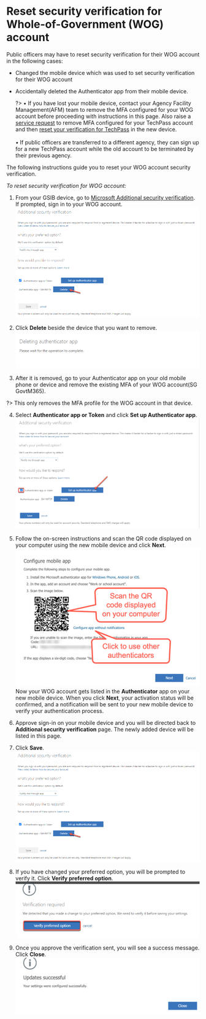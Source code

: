 # Reset security verification for Whole-of-Government (WOG) account

Public officers may have to reset security verification for their WOG account in the following cases:

- Changed the mobile device which was used to set security verification for their WOG account
- Accidentally deleted the Authenticator app from their mobile device.

  ?>
   &#8226; If you have lost your mobile device, contact your Agency Facility Management(AFM) team to remove the MFA configured for your WOG account before proceeding with instructions in this page. Also raise a [service request](https://go.gov.sg/techpass-sr) to remove MFA configured for your TechPass account and then [reset your verification for TechPass](reset-techpass-mfa-for-new-device) in the new device.<br><br>
   &#8226; If public officers are transferred to a different agency, they can sign up for a new TechPass account while the old account to be terminated by their previous agency.

The following instructions guide you to reset your WOG account security verification.

_To reset security verification for WOG account:_

1. From your GSIB device, go to [Microsoft Additional security verification](https://account.activedirectory.windowsazure.com/proofup.aspx). If prompted, sign in to your WOG account.
<kbd>![delete-old-device](assets/images/security-verification-for-wog/reset-wog-mfa/delete-old-device.png)</kbd>
2. Click **Delete** beside the device that you want to remove.
<kbd>![deletion-in-progress](assets/images/security-verification-for-wog/reset-wog-mfa/deletion-in-progress.png)</kbd>

3. After it is removed, go to your Authenticator app on your old mobile phone or device and remove the existing MFA of your WOG account(SG GovtM365).

  ?> This only removes the MFA profile for the WOG account in that device.

4. Select **Authenticator app or Token** and click **Set up Authenticator app**.
<kbd>![after-verification](assets/images/security-verification-for-wog/reset-wog-mfa/after-verification.png)</kbd>

5. Follow the on-screen instructions and scan the QR code displayed on your computer using the new mobile device and click **Next**.
<kbd>![scan-qr-code](assets/images/security-verification-for-wog/reset-wog-mfa/scan-qr-code-updated.png)</kbd>
Now your WOG account gets listed in the **Authenticator** app on your new mobile device. When you click **Next**, your activation status will be confirmed, and a notification will be sent to your new mobile device to verify your authentication process.
6. Approve sign-in on your mobile device and you will be directed back to **Additional security verification** page. The newly added device will be listed in this page.
7. Click **Save**.
<kbd>![](assets/images/security-verification-for-wog/reset-wog-mfa/delete-old-device.png)</kbd> 
8. If you have changed your preferred option, you will be prompted to verify it. Click **Verify preferred option**.
<kbd>![](assets/images/security-verification-for-wog/reset-wog-mfa/verification-required.png)</kbd>
9. Once you approve the verification sent, you will see a success message. Click **Close**.
<kbd>![](assets/images/security-verification-for-wog/reset-wog-mfa/reset-successful.png)</kbd>
